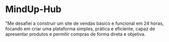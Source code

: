 # MindUp-Hub
"Me desafiei a construir um site de vendas básico e funcional em 24 horas, focando em criar uma plataforma simples, prática e eficiente, capaz de apresentar produtos e permitir compras de forma direta e objetiva.
